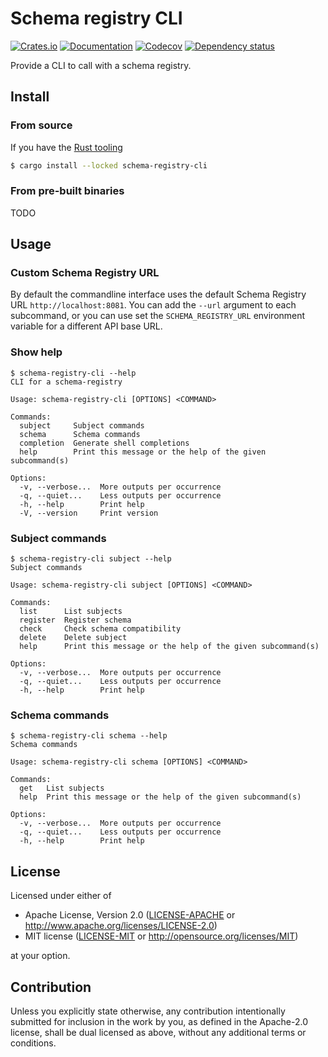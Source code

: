# Schema registry CLI

[![Crates.io](https://img.shields.io/crates/v/schema-registry-cli.svg)](https://crates.io/crates/schema-registry-cli)
[![Documentation](https://docs.rs/schema-registry-cli/badge.svg)](https://docs.rs/schema-registry-cli/)
[![Codecov](https://codecov.io/github/ilaborie/schema-registry-cli/coverage.svg?branch=main)](https://codecov.io/gh/ilaborie/schema-registry-cli)
[![Dependency status](https://deps.rs/repo/github/ilaborie/schema-registry-cli/status.svg)](https://deps.rs/repo/github/ilaborie/schema-registry-cli)

Provide a CLI to call with a schema registry.

## Install

### From source

If you have the [Rust tooling](https://rustup.rs/)


```bash
$ cargo install --locked schema-registry-cli
```

### From pre-built binaries

TODO


## Usage

### Custom Schema Registry URL

By default the commandline interface uses the default Schema Registry URL
`http://localhost:8081`. You can add the `--url` argument to each subcommand,
or you can use set the `SCHEMA_REGISTRY_URL` environment variable for a
different API base URL.

### Show help

```console
$ schema-registry-cli --help
CLI for a schema-registry

Usage: schema-registry-cli [OPTIONS] <COMMAND>

Commands:
  subject     Subject commands
  schema      Schema commands
  completion  Generate shell completions
  help        Print this message or the help of the given subcommand(s)

Options:
  -v, --verbose...  More outputs per occurrence
  -q, --quiet...    Less outputs per occurrence
  -h, --help        Print help
  -V, --version     Print version

```

### Subject commands

```console
$ schema-registry-cli subject --help
Subject commands

Usage: schema-registry-cli subject [OPTIONS] <COMMAND>

Commands:
  list      List subjects
  register  Register schema
  check     Check schema compatibility
  delete    Delete subject
  help      Print this message or the help of the given subcommand(s)

Options:
  -v, --verbose...  More outputs per occurrence
  -q, --quiet...    Less outputs per occurrence
  -h, --help        Print help

```

### Schema commands

```console
$ schema-registry-cli schema --help
Schema commands

Usage: schema-registry-cli schema [OPTIONS] <COMMAND>

Commands:
  get   List subjects
  help  Print this message or the help of the given subcommand(s)

Options:
  -v, --verbose...  More outputs per occurrence
  -q, --quiet...    Less outputs per occurrence
  -h, --help        Print help

```

## License

Licensed under either of

 * Apache License, Version 2.0
   ([LICENSE-APACHE](LICENSE-APACHE) or <http://www.apache.org/licenses/LICENSE-2.0>)
 * MIT license
   ([LICENSE-MIT](LICENSE-MIT) or <http://opensource.org/licenses/MIT>)

at your option.

## Contribution

Unless you explicitly state otherwise, any contribution intentionally submitted
for inclusion in the work by you, as defined in the Apache-2.0 license, shall be
dual licensed as above, without any additional terms or conditions.
